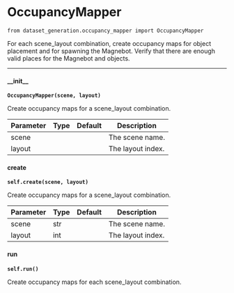 # OccupancyMapper

`from dataset_generation.occupancy_mapper import OccupancyMapper`

For each scene_layout combination, create occupancy maps for object placement and for spawning the Magnebot.
Verify that there are enough valid places for the Magnebot and objects.

***

#### \_\_init\_\_

**`OccupancyMapper(scene, layout)`**

Create occupancy maps for a scene_layout combination.

| Parameter | Type | Default | Description |
| --- | --- | --- | --- |
| scene |  |  | The scene name. |
| layout |  |  | The layout index. |

#### create

**`self.create(scene, layout)`**

Create occupancy maps for a scene_layout combination.

| Parameter | Type | Default | Description |
| --- | --- | --- | --- |
| scene |  str |  | The scene name. |
| layout |  int |  | The layout index. |

#### run

**`self.run()`**

Create occupancy maps for each scene_layout combination.

